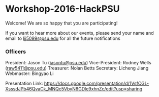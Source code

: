 # Workshop-2016-HackPSU
Welcome! We are so happy that you are participating!

If you want to hear more about our events,
please send your name and email to ljj5099@psu.edu for all the future notifications 

### Officers
President: Jason Tu (jasontu@psu.edu)
Vice-President: Rodney Wells (raw5411@psu.edu) 
Treasurer: Nolan Betts
Secretary: Licheng Jiang
Webmaster: Bingyao Li

Presentation Link:
https://docs.google.com/presentation/d/1VsfCGL-XsssdJPb46QvaCk_MNQc5VbyN6GDle9xhnZc/edit?usp=sharing
